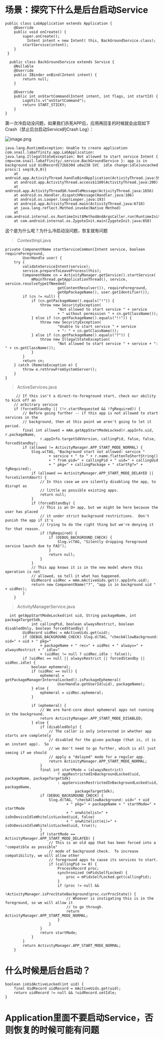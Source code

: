 # 场景：探究下什么是后台启动Service

	public class LabApplication extends Application {
	    @Override
	    public void onCreate() {
	        super.onCreate();
	          Intent intent = new Intent( this, BackGroundService.class);
	        startService(intent);
	    }
	 }
  
	  public class BackGroundService extends Service {
	    @Nullable
	    @Override
	    public IBinder onBind(Intent intent) {
	        return null;
	    }
	
	    @Override
	    public int onStartCommand(Intent intent, int flags, int startId) {
	        LogUtils.v("onStartCommand");
	        return START_STICKY;
	    }
	}
	
 第一次冷启动没问题，如果我们杀死APP后，应用再回复的时候就会出现如下Crash（禁止后台启动Service的Crash Log）：
  
![image.png](https://upload-images.jianshu.io/upload_images/1460468-c5c9ad3821e02d49.png?imageMogr2/auto-orient/strip%7CimageView2/2/w/1240)

    java.lang.RuntimeException: Unable to create application com.snail.labaffinity.app.LabApplication: java.lang.IllegalStateException: Not allowed to start service Intent { cmp=com.snail.labaffinity/.service.BackGroundService }: app is in background uid UidRecord{72bb30d u0a238 SVC  idle change:idle|uncached procs:1 seq(0,0,0)}
        at android.app.ActivityThread.handleBindApplication(ActivityThread.java:5925)
        at android.app.ActivityThread.access$1100(ActivityThread.java:200)
        at android.app.ActivityThread$H.handleMessage(ActivityThread.java:1656)
        at android.os.Handler.dispatchMessage(Handler.java:106)
        at android.os.Looper.loop(Looper.java:193)
        at android.app.ActivityThread.main(ActivityThread.java:6718)
        at java.lang.reflect.Method.invoke(Native Method)
        at com.android.internal.os.RuntimeInit$MethodAndArgsCaller.run(RuntimeInit.java:493)
        at com.android.internal.os.ZygoteInit.main(ZygoteInit.java:858)

这个是为什么呢？为什么冷启动没问题，恢复就有问题

          
>  ContextImpl.java 
  
    private ComponentName startServiceCommon(Intent service, boolean requireForeground,
            UserHandle user) {
        try {
            validateServiceIntent(service);
            service.prepareToLeaveProcess(this);
            ComponentName cn = ActivityManager.getService().startService(
                mMainThread.getApplicationThread(), service, service.resolveTypeIfNeeded(
                            getContentResolver()), requireForeground,
                            getOpPackageName(), user.getIdentifier());
            if (cn != null) {
                if (cn.getPackageName().equals("!")) {
                    throw new SecurityException(
                            "Not allowed to start service " + service
                            + " without permission " + cn.getClassName());
                } else if (cn.getPackageName().equals("!!")) {
                    throw new SecurityException(
                            "Unable to start service " + service
                            + ": " + cn.getClassName());
                } else if (cn.getPackageName().equals("?")) {
                    throw new IllegalStateException(
                            "Not allowed to start service " + service + ": " + cn.getClassName());
                }
            }
            return cn;
        } catch (RemoteException e) {
            throw e.rethrowFromSystemServer();
        }
    }
    
> ActiveServices.java
 
         // If this isn't a direct-to-foreground start, check our ability to kick off an
        // arbitrary service
        if (forcedStandby || (!r.startRequested && !fgRequired)) {
            // Before going further -- if this app is not allowed to start services in the
            // background, then at this point we aren't going to let it period.
            final int allowed = mAm.getAppStartModeLocked(r.appInfo.uid, r.packageName,
                    r.appInfo.targetSdkVersion, callingPid, false, false, forcedStandby);
            if (allowed != ActivityManager.APP_START_MODE_NORMAL) {
                Slog.w(TAG, "Background start not allowed: service "
                        + service + " to " + r.name.flattenToShortString()
                        + " from pid=" + callingPid + " uid=" + callingUid
                        + " pkg=" + callingPackage + " startFg?=" + fgRequired);
                if (allowed == ActivityManager.APP_START_MODE_DELAYED || forceSilentAbort) {
                    // In this case we are silently disabling the app, to disrupt as
                    // little as possible existing apps.
                    return null;
                }
                if (forcedStandby) {
                    // This is an O+ app, but we might be here because the user has placed
                    // it under strict background restrictions.  Don't punish the app if it's
                    // trying to do the right thing but we're denying it for that reason.
                    if (fgRequired) {
                        if (DEBUG_BACKGROUND_CHECK) {
                            Slog.v(TAG, "Silently dropping foreground service launch due to FAS");
                        }
                        return null;
                    }
                }
                // This app knows it is in the new model where this operation is not
                // allowed, so tell it what has happened.
                UidRecord uidRec = mAm.mActiveUids.get(r.appInfo.uid);
                return new ComponentName("?", "app is in background uid " + uidRec);
            }
        }

> ActivityManagerService.java

	  int getAppStartModeLocked(int uid, String packageName, int packageTargetSdk,
	            int callingPid, boolean alwaysRestrict, boolean disabledOnly, boolean forcedStandby) {
	        UidRecord uidRec = mActiveUids.get(uid);
	        if (DEBUG_BACKGROUND_CHECK) Slog.d(TAG, "checkAllowBackground: uid=" + uid + " pkg="
	                + packageName + " rec=" + uidRec + " always=" + alwaysRestrict + " idle="
	                + (uidRec != null ? uidRec.idle : false));
	        if (uidRec == null || alwaysRestrict || forcedStandby || uidRec.idle) {
	            boolean ephemeral;
	            if (uidRec == null) {
	                ephemeral = getPackageManagerInternalLocked().isPackageEphemeral(
	                        UserHandle.getUserId(uid), packageName);
	            } else {
	                ephemeral = uidRec.ephemeral;
	            }
	
	            if (ephemeral) {
	                // We are hard-core about ephemeral apps not running in the background.
	                return ActivityManager.APP_START_MODE_DISABLED;
	            } else {
	                if (disabledOnly) {
	                    // The caller is only interested in whether app starts are completely
	                    // disabled for the given package (that is, it is an instant app).  So
	                    // we don't need to go further, which is all just seeing if we should
	                    // apply a "delayed" mode for a regular app.
	                    return ActivityManager.APP_START_MODE_NORMAL;
	                }
	                final int startMode = (alwaysRestrict)
	                        ? appRestrictedInBackgroundLocked(uid, packageName, packageTargetSdk)
	                        : appServicesRestrictedInBackgroundLocked(uid, packageName,
	                                packageTargetSdk);
	                if (DEBUG_BACKGROUND_CHECK) {
	                    Slog.d(TAG, "checkAllowBackground: uid=" + uid
	                            + " pkg=" + packageName + " startMode=" + startMode
	                            + " onwhitelist=" + isOnDeviceIdleWhitelistLocked(uid, false)
	                            + " onwhitelist(ei)=" + isOnDeviceIdleWhitelistLocked(uid, true));
	                }
	                if (startMode == ActivityManager.APP_START_MODE_DELAYED) {
	                    // This is an old app that has been forced into a "compatible as possible"
	                    // mode of background check.  To increase compatibility, we will allow other
	                    // foreground apps to cause its services to start.
	                    if (callingPid >= 0) {
	                        ProcessRecord proc;
	                        synchronized (mPidsSelfLocked) {
	                            proc = mPidsSelfLocked.get(callingPid);
	                        }
	                        if (proc != null &&
	                                !ActivityManager.isProcStateBackground(proc.curProcState)) {
	                            // Whoever is instigating this is in the foreground, so we will allow it
	                            // to go through.
	                            return ActivityManager.APP_START_MODE_NORMAL;
	                        }
	                    }
	                }
	                return startMode;
	            }
	        }
	        return ActivityManager.APP_START_MODE_NORMAL;
	    }
	
	
 
        
# 什么时候是后台启动？

    boolean isUidActiveLocked(int uid) {
        final UidRecord uidRecord = mActiveUids.get(uid);
        return uidRecord != null && !uidRecord.setIdle;
    }
        
        
#    Application里面不要启动Service，否则恢复的时候可能有问题     